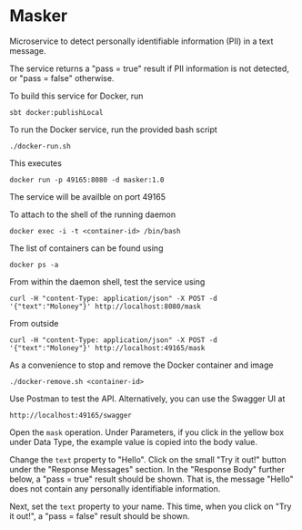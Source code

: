 # Masker

Microservice to detect personally identifiable information (PII) in a text message.

The service returns a "pass = true" result if PII information is not detected, or
 "pass = false" otherwise.
 
To build this service for Docker, run

    sbt docker:publishLocal
    
To run the Docker service, run the provided bash script

    ./docker-run.sh

This executes

    docker run -p 49165:8080 -d masker:1.0

The service will be availble on port 49165

To attach to the shell of the running daemon

    docker exec -i -t <container-id> /bin/bash

The list of containers can be found using

    docker ps -a

From within the daemon shell, test the service using

    curl -H "content-Type: application/json" -X POST -d '{"text":"Moloney"}' http://localhost:8080/mask

From outside

    curl -H "content-Type: application/json" -X POST -d '{"text":"Moloney"}' http://localhost:49165/mask
    
As a convenience to stop and remove the Docker container and image

    ./docker-remove.sh <container-id>

Use Postman to test the API. Alternatively, you can use the Swagger UI at

    http://localhost:49165/swagger

Open the `mask` operation. Under Parameters, if you click in the yellow box under Data Type, the example value
is copied into the body value.

Change the `text` property to "Hello". Click on the small "Try it out!" button under the "Response Messages"
section. In the "Response Body" further below, a "pass = true" result should be shown. That is, the message
"Hello" does not contain any personally identifiable information.

Next, set the `text` property to your name. This time, when you click on "Try it out!", a "pass = false" result
should be shown.
